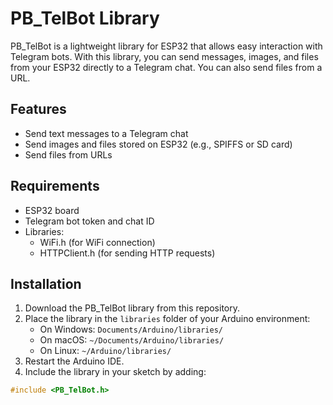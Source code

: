 # PB_TelBot Library

PB_TelBot is a lightweight library for ESP32 that allows easy interaction with Telegram bots. With this library, you can send messages, images, and files from your ESP32 directly to a Telegram chat. You can also send files from a URL.

## Features
- Send text messages to a Telegram chat
- Send images and files stored on ESP32 (e.g., SPIFFS or SD card)
- Send files from URLs

## Requirements
- ESP32 board
- Telegram bot token and chat ID
- Libraries:
  - WiFi.h (for WiFi connection)
  - HTTPClient.h (for sending HTTP requests)

## Installation
1. Download the PB_TelBot library from this repository.
2. Place the library in the `libraries` folder of your Arduino environment:
    - On Windows: `Documents/Arduino/libraries/`
    - On macOS: `~/Documents/Arduino/libraries/`
    - On Linux: `~/Arduino/libraries/`
3. Restart the Arduino IDE.
4. Include the library in your sketch by adding:

```cpp
#include <PB_TelBot.h>